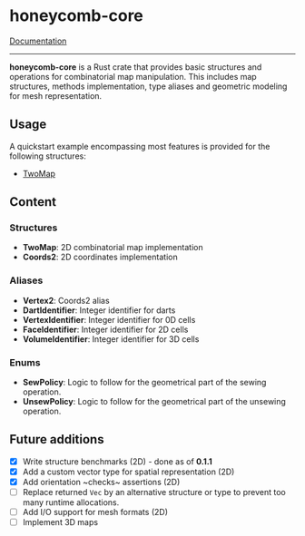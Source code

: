 # honeycomb-core

[Documentation](../honeycomb_core/)

--- 

**honeycomb-core** is a Rust crate that provides basic structures and
operations for combinatorial map manipulation. This includes map structures,
methods implementation, type aliases and geometric modeling for mesh
representation.

## Usage

A quickstart example encompassing most features is provided for the following
structures:

- [TwoMap](../honeycomb_core/twomap/struct.TwoMap.html#example)

## Content

### Structures

- **TwoMap**: 2D combinatorial map implementation
- **Coords2**: 2D coordinates implementation

### Aliases

- **Vertex2**: Coords2 alias
- **DartIdentifier**: Integer identifier for darts
- **VertexIdentifier**: Integer identifier for 0D cells
- **FaceIdentifier**: Integer identifier for 2D cells
- **VolumeIdentifier**: Integer identifier for 3D cells

### Enums

- **SewPolicy**: Logic to follow for the geometrical part of the sewing operation.
- **UnsewPolicy**: Logic to follow for the geometrical part of the unsewing operation.

## Future additions

- [x] Write structure benchmarks (2D) - done as of **0.1.1**
- [x] Add a custom vector type for spatial representation (2D)
- [x] Add orientation ~checks~ assertions (2D)
- [ ] Replace returned `Vec` by an alternative structure or type
  to prevent too many runtime allocations.
- [ ] Add I/O support for mesh formats (2D)
- [ ] Implement 3D maps